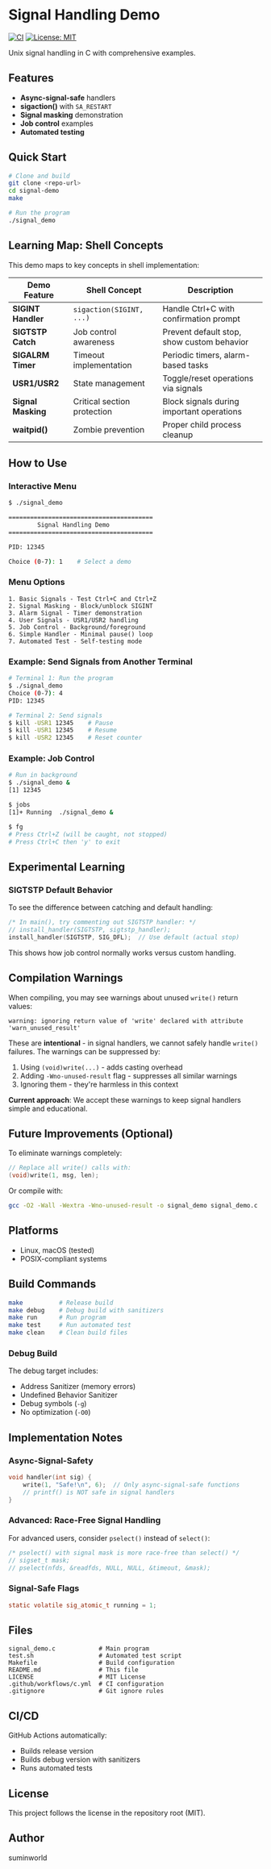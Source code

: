 # Signal Handling Demo

[![CI](https://github.com/sumin-world/suminworld-system-lab/actions/workflows/c-build.yml/badge.svg)](https://github.com/sumin-world/suminworld-system-lab/actions/workflows/c-build.yml)
[![License: MIT](https://img.shields.io/badge/License-MIT-yellow.svg)](https://opensource.org/licenses/MIT)

Unix signal handling in C with comprehensive examples.

## Features

- **Async-signal-safe** handlers
- **sigaction()** with `SA_RESTART`
- **Signal masking** demonstration
- **Job control** examples
- **Automated testing**

## Quick Start

```bash
# Clone and build
git clone <repo-url>
cd signal-demo
make

# Run the program
./signal_demo
```

## Learning Map: Shell Concepts

This demo maps to key concepts in shell implementation:

| Demo Feature | Shell Concept | Description |
|--------------|---------------|-------------|
| **SIGINT Handler** | `sigaction(SIGINT, ...)` | Handle Ctrl+C with confirmation prompt |
| **SIGTSTP Catch** | Job control awareness | Prevent default stop, show custom behavior |
| **SIGALRM Timer** | Timeout implementation | Periodic timers, alarm-based tasks |
| **USR1/USR2** | State management | Toggle/reset operations via signals |
| **Signal Masking** | Critical section protection | Block signals during important operations |
| **waitpid()** | Zombie prevention | Proper child process cleanup |

## How to Use

### Interactive Menu
```bash
$ ./signal_demo

========================================
        Signal Handling Demo
========================================

PID: 12345

Choice (0-7): 1    # Select a demo
```

### Menu Options
```
1. Basic Signals - Test Ctrl+C and Ctrl+Z
2. Signal Masking - Block/unblock SIGINT
3. Alarm Signal - Timer demonstration
4. User Signals - USR1/USR2 handling
5. Job Control - Background/foreground
6. Simple Handler - Minimal pause() loop
7. Automated Test - Self-testing mode
```

### Example: Send Signals from Another Terminal
```bash
# Terminal 1: Run the program
$ ./signal_demo
Choice (0-7): 4
PID: 12345

# Terminal 2: Send signals
$ kill -USR1 12345    # Pause
$ kill -USR1 12345    # Resume
$ kill -USR2 12345    # Reset counter
```

### Example: Job Control
```bash
# Run in background
$ ./signal_demo &
[1] 12345

$ jobs
[1]+ Running  ./signal_demo &

$ fg
# Press Ctrl+Z (will be caught, not stopped)
# Press Ctrl+C then 'y' to exit
```

## Experimental Learning

### SIGTSTP Default Behavior
To see the difference between catching and default handling:
```c
/* In main(), try commenting out SIGTSTP handler: */
// install_handler(SIGTSTP, sigtstp_handler);
install_handler(SIGTSTP, SIG_DFL);  // Use default (actual stop)
```

This shows how job control normally works versus custom handling.

## Compilation Warnings

When compiling, you may see warnings about unused `write()` return values:
```
warning: ignoring return value of 'write' declared with attribute 'warn_unused_result'
```

These are **intentional** - in signal handlers, we cannot safely handle `write()` failures. The warnings can be suppressed by:
1. Using `(void)write(...)` - adds casting overhead
2. Adding `-Wno-unused-result` flag - suppresses all similar warnings
3. Ignoring them - they're harmless in this context

**Current approach**: We accept these warnings to keep signal handlers simple and educational.

## Future Improvements (Optional)

To eliminate warnings completely:
```c
// Replace all write() calls with:
(void)write(1, msg, len);
```

Or compile with:
```bash
gcc -O2 -Wall -Wextra -Wno-unused-result -o signal_demo signal_demo.c
```

## Platforms

- Linux, macOS (tested)
- POSIX-compliant systems

## Build Commands

```bash
make          # Release build
make debug    # Debug build with sanitizers
make run      # Run program
make test     # Run automated test
make clean    # Clean build files
```

### Debug Build
The debug target includes:
- Address Sanitizer (memory errors)
- Undefined Behavior Sanitizer
- Debug symbols (`-g`)
- No optimization (`-O0`)

## Implementation Notes

### Async-Signal-Safety
```c
void handler(int sig) {
    write(1, "Safe!\n", 6);  // Only async-signal-safe functions
    // printf() is NOT safe in signal handlers
}
```

### Advanced: Race-Free Signal Handling
For advanced users, consider `pselect()` instead of `select()`:
```c
/* pselect() with signal mask is more race-free than select() */
// sigset_t mask;
// pselect(nfds, &readfds, NULL, NULL, &timeout, &mask);
```

### Signal-Safe Flags
```c
static volatile sig_atomic_t running = 1;
```

## Files

```
signal_demo.c            # Main program
test.sh                  # Automated test script
Makefile                 # Build configuration
README.md                # This file
LICENSE                  # MIT License
.github/workflows/c.yml  # CI configuration
.gitignore               # Git ignore rules
```

## CI/CD

GitHub Actions automatically:
- Builds release version
- Builds debug version with sanitizers
- Runs automated tests

## License

This project follows the license in the repository root (MIT).

## Author

suminworld
